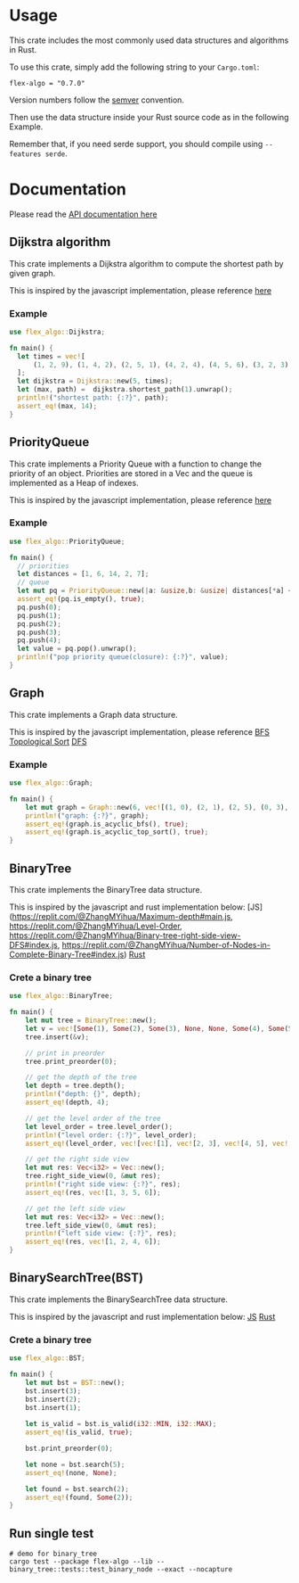 # Usage
This crate includes the most commonly used data structures and algorithms in Rust.

To use this crate, simply add the following string to your `Cargo.toml`:
```
flex-algo = "0.7.0"
```

Version numbers follow the [semver](https://semver.org/) convention.

Then use the data structure inside your Rust source code as in the following Example.

Remember that, if you need serde support, you should compile using `--features serde`.

# Documentation

Please read the [API documentation here](https://docs.rs/flex-algo/latest/flex_algo/)

## Dijkstra algorithm
<!-- [![crate](https://crates.io/crates/flex-algo)](https://crates.io/crates/flex-algo) -->

This crate implements a Dijkstra algorithm to compute the shortest path by given graph.

This is inspired by the javascript implementation, please reference [here](https://replit.com/@ZhangMYihua/Network-time-delay-Dijkstras-Algorithm-Solution)

### Example

```rust
use flex_algo::Dijkstra;

fn main() {
  let times = vec![
      (1, 2, 9), (1, 4, 2), (2, 5, 1), (4, 2, 4), (4, 5, 6), (3, 2, 3), (5, 3, 7), (3, 1, 5)
  ];
  let dijkstra = Dijkstra::new(5, times);
  let (max, path) =  dijkstra.shortest_path(1).unwrap();
  println!("shortest path: {:?}", path);
  assert_eq!(max, 14);
}
```

## PriorityQueue
<!-- [![crate](https://crates.io/crates/flex-algo)](https://crates.io/crates/flex-algo) -->

This crate implements a Priority Queue with a function to change the priority of an object.
Priorities are stored in a Vec and the queue is implemented as a Heap of indexes.

This is inspired by the javascript implementation, please reference [here](https://replit.com/@ZhangMYihua/priority-queue-class-implementation)

### Example

```rust
use flex_algo::PriorityQueue;

fn main() {
  // priorities
  let distances = [1, 6, 14, 2, 7];
  // queue
  let mut pq = PriorityQueue::new(|a: &usize,b: &usize| distances[*a] < distances[*b]);
  assert_eq!(pq.is_empty(), true);
  pq.push(0);
  pq.push(1);
  pq.push(2);
  pq.push(3);
  pq.push(4);
  let value = pq.pop().unwrap();
  println!("pop priority queue(closure): {:?}", value);
}
```

## Graph
<!-- [![crate](https://crates.io/crates/flex-algo)](https://crates.io/crates/flex-algo) -->

This crate implements a Graph data structure.

This is inspired by the javascript implementation, please reference [BFS](https://replit.com/@ZhangMYihua/Course-schedule-naive-BFS#index.js)
[Topological Sort](https://replit.com/@ZhangMYihua/Course-schedule-Topological-Sort-with-adjacency-list#main.js)
[DFS](https://replit.com/@ZhangMYihua/Adjacency-List-DFS#main.js)
### Example

```rust
use flex_algo::Graph;

fn main() {
    let mut graph = Graph::new(6, vec![(1, 0), (2, 1), (2, 5), (0, 3), (4, 3), (3, 5), (4, 5)]);
    println!("graph: {:?}", graph);
    assert_eq!(graph.is_acyclic_bfs(), true);
    assert_eq!(graph.is_acyclic_top_sort(), true);
}
```

## BinaryTree

This crate implements the BinaryTree data structure.

This is inspired by the javascript and rust implementation below:
[JS](https://replit.com/@ZhangMYihua/Maximum-depth#main.js, https://replit.com/@ZhangMYihua/Level-Order, https://replit.com/@ZhangMYihua/Binary-tree-right-side-view-DFS#index.js, https://replit.com/@ZhangMYihua/Number-of-Nodes-in-Complete-Binary-Tree#index.js)
[Rust](https://github.com/PacktPublishing/Hands-On-Data-Structures-and-Algorithms-in-Rust)

### Crete a binary tree
```rust
use flex_algo::BinaryTree;

fn main() {
    let mut tree = BinaryTree::new();
    let v = vec![Some(1), Some(2), Some(3), None, None, Some(4), Some(5), Some(6)];
    tree.insert(&v);

    // print in preorder
    tree.print_preorder(0);

    // get the depth of the tree
    let depth = tree.depth();
    println!("depth: {}", depth);
    assert_eq!(depth, 4);

    // get the level order of the tree
    let level_order = tree.level_order();
    println!("level order: {:?}", level_order);
    assert_eq!(level_order, vec![vec![1], vec![2, 3], vec![4, 5], vec![6]].to_vec());

    // get the right side view
    let mut res: Vec<i32> = Vec::new();
    tree.right_side_view(0, &mut res);
    println!("right side view: {:?}", res);
    assert_eq!(res, vec![1, 3, 5, 6]);

    // get the left side view
    let mut res: Vec<i32> = Vec::new();
    tree.left_side_view(0, &mut res);
    println!("left side view: {:?}", res);
    assert_eq!(res, vec![1, 2, 4, 6]);
}
```

## BinarySearchTree(BST)

This crate implements the BinarySearchTree data structure.

This is inspired by the javascript and rust implementation below:
[JS](https://replit.com/@ZhangMYihua/Validate-Binary-Search-Tree#index.js)
[Rust](https://github.com/PacktPublishing/Hands-On-Data-Structures-and-Algorithms-in-Rust/blob/master/code/d3-linklists/v1-ll/src/v3_bintree.rs)

### Crete a binary tree
```rust
use flex_algo::BST;

fn main() {
    let mut bst = BST::new();
    bst.insert(3);
    bst.insert(2);
    bst.insert(1);
    
    let is_valid = bst.is_valid(i32::MIN, i32::MAX);
    assert_eq!(is_valid, true);

    bst.print_preorder(0);

    let none = bst.search(5);
    assert_eq!(none, None);

    let found = bst.search(2);
    assert_eq!(found, Some(2));
}
```

## Run single test
```
# demo for binary_tree
cargo test --package flex-algo --lib -- binary_tree::tests::test_binary_node --exact --nocapture
```